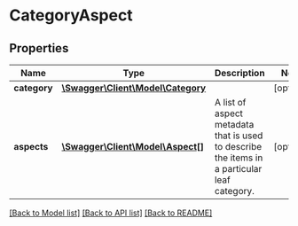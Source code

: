 # CategoryAspect

## Properties
Name | Type | Description | Notes
------------ | ------------- | ------------- | -------------
**category** | [**\Swagger\Client\Model\Category**](Category.md) |  | [optional] 
**aspects** | [**\Swagger\Client\Model\Aspect[]**](Aspect.md) | A list of aspect metadata that is used to describe the items in a particular leaf category. | [optional] 

[[Back to Model list]](../../README.md#documentation-for-models) [[Back to API list]](../../README.md#documentation-for-api-endpoints) [[Back to README]](../../README.md)

